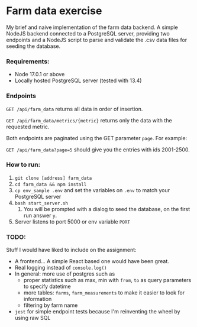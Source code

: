 # Farm data exercise

My brief and naive implementation of the farm data backend. A simple NodeJS backend connected to a PostgreSQL server, 
providing two endpoints and a NodeJS script to parse and validate the .csv data files for seeding the database.


### Requirements:
- Node 17.0.1 or above
- Locally hosted PostgreSQL server (tested with 13.4)

### Endpoints
`GET /api/farm_data` returns all data in order of insertion.

`GET /api/farm_data/metrics/{metric}` returns only the data with the requested metric.

Both endpoints are paginated using the GET parameter `page`. For example:

`GET /api/farm_data?page=5` should give you the entries with ids 2001-2500.

### How to run:

1. `git clone [address] farm_data` 
2. `cd farm_data && npm install`
3. `cp env_sample .env` and set the variables on `.env` to match your PostgreSQL server
4. `bash start_server.sh`
   1. You will be prompted with a dialog to seed the database, on the first run answer `y`.
5. Server listens to port 5000 or env variable `PORT`

### TODO:
Stuff I would have liked to include on the assignment:
- A frontend... A simple React based one would have been great.
- Real logging instead of `console.log()`
- In general: more use of postgres such as
  - proper statistics such as max, min with `from`, `to` as query parameters to specify datetime
  - more tables: `farms`, `farm_measurements` to make it easier to look for information
  - filtering by farm name
- `jest` for simple endpoint tests because I'm reinventing the wheel by using raw SQL
